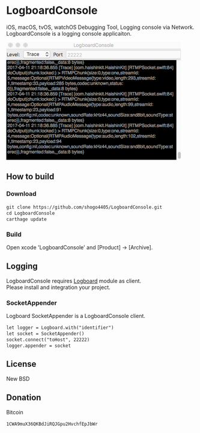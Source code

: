 # LogboardConsole
iOS, macOS, tvOS, watchOS Debugging Tool, Logging console via Network.  
LogboardConsole is a logging console applicaiton.

![Screenshot](https://github.com/shogo4405/LogboardConsole/blob/master/README/screenshot.gif)

## How to build
### Download
```
git clone https://github.com/shogo4405/LogboardConsole.git
cd LogboardConsole
carthage update
```
### Build
Open xcode 'LogboardConsole' and [Product] -> [Archive].

## Logging
LogboardConsole requires [Logboard](https://github.com/shogo4405/Logboard) module as client.  
Please install and integration your project.

### SocketAppender
Logboard SocketAppender is a LogboardConsole client.
```
let logger = Logboard.with("identifier")
let socket = SocketAppender()
socket.connect("toHost", 22222)
logger.appender = socket
```

## License
New BSD

## Donation
Bitcoin
```txt
1CWA9muX36QKBdJiRQJGpu2HvchfEpJbWr
```
